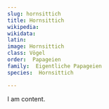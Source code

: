 ```yaml
---
slug: hornsittich
title: Hornsittich
wikipedia: 
wikidata: 
latin:
image: Hornsittich
class: Vögel
order:  Papageien
family:  Eigentliche Papageien
species:  Hornsittich

---
```


I am content.
